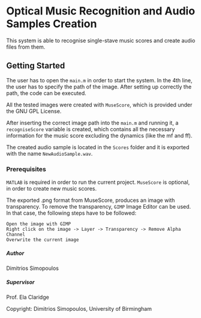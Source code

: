 # Optical Music Recognition and Audio Samples Creation

This system is able to recognise single-stave music scores and create audio files from them.

## Getting Started

The user has to open the `main.m` in order to start the system.
In the 4th line, the user has to specify the path of the image.
After setting up correctly the path, the code can be executed.

All the tested images were created with `MuseScore`, which is provided under the GNU GPL License.

After inserting the correct image path into the `main.m` and running it, a `recogniseScore` variable is created, which contains all the necessary information for the music score excluding the dynamics (like the mf and ff).

The created audio sample is located in the `Scores` folder and it is exported with the name `NewAudioSample.wav`.

### Prerequisites

`MATLAB` is required in order to run the current project.
`MuseScore` is optional, in order to create new music scores.

The exported .png format from MuseScore, produces an image with transparency.
To remove the transparency, `GIMP` Image Editor can be used.
In that case, the following steps have to be followed:

```
Open the image with GIMP
Right click on the image -> Layer -> Transparency -> Remove Alpha Channel
Overwrite the current image
```

##### Author
Dimitrios Simopoulos

##### Supervisor
Prof. Ela Claridge

Copyright: Dimitrios Simopoulos, University of Birmingham
